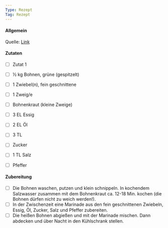 ```yaml
---
Type: Rezept
Tag: Rezept
---
```


#### Allgemein
Quelle: [Link](https://www.chefkoch.de/rezepte/703041172925958/Gruener-Bohnensalat.html?portionen=2)

#### Zutaten
- [ ] Zutat 1
- [ ] ½ kg Bohnen, grüne (gespitzelt)
- [ ] 1 Zwiebel(n), fein geschnittene
- [ ] 1 Zweig/e
- [ ] Bohnenkraut (kleine Zweige)
- [ ] 3 EL Essig
- [ ] 2 EL Öl 
- [ ] 3 TL
- [ ] Zucker
- [ ] 1 TL Salz 
- [ ] Pfeffer


#### Zubereitung
- [ ] Die Bohnen waschen, putzen und klein schnippeln. In kochendem Salzwasser zusammen mit dem Bohnenkraut ca. 12-18 Min. kochen (die Bohnen dürfen nicht zu weich werden!).  
- [ ] In der Zwischenzeit eine Marinade aus den fein geschnittenen Zwiebeln, Essig, Öl, Zucker, Salz und Pfeffer zubereiten. 
- [ ] Die heißen Bohnen abgießen und mit der Marinade mischen. Dann abdecken und über Nacht in den Kühlschrank stellen.